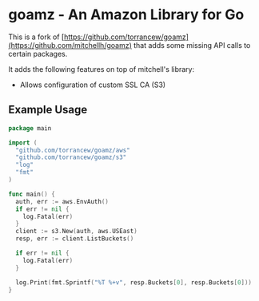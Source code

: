 # goamz - An Amazon Library for Go

This is a fork of [https://github.com/torrancew/goamz](https://github.com/mitchellh/goamz)
that adds some missing API calls to certain packages.

It adds the following features on top of mitchell's library:
  * Allows configuration of custom SSL CA (S3)

## Example Usage

```go
package main

import (
  "github.com/torrancew/goamz/aws"
  "github.com/torrancew/goamz/s3"
  "log"
  "fmt"
)

func main() {
  auth, err := aws.EnvAuth()
  if err != nil {
    log.Fatal(err)
  }
  client := s3.New(auth, aws.USEast)
  resp, err := client.ListBuckets()

  if err != nil {
    log.Fatal(err)
  }

  log.Print(fmt.Sprintf("%T %+v", resp.Buckets[0], resp.Buckets[0]))
}
```

